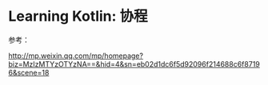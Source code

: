 # Learning Kotlin: 协程

参考：

<http://mp.weixin.qq.com/mp/homepage?biz=MzIzMTYzOTYzNA==&hid=4&sn=eb02d1dc6f5d92096f214688c6f87196&scene=18>


